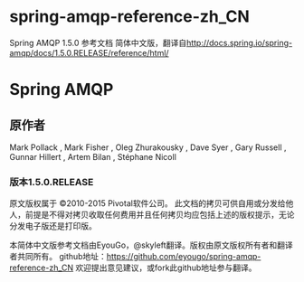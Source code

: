 # spring-amqp-reference-zh_CN
Spring AMQP 1.5.0 参考文档 简体中文版，翻译自<http://docs.spring.io/spring-amqp/docs/1.5.0.RELEASE/reference/html/>

# Spring AMQP

## 原作者
Mark Pollack , Mark Fisher , Oleg Zhurakousky , Dave Syer , Gary Russell , Gunnar Hillert , Artem Bilan , Stéphane Nicoll

### 版本1.5.0.RELEASE

原文版权属于 ©2010-2015 Pivotal软件公司。
此文档的拷贝可供自用或分发给他人，前提是不得对拷贝收取任何费用并且任何拷贝均应包括上述的版权提示，无论分发电子版还是打印版。 

本简体中文版参考文档由EyouGo，@skyleft翻译。版权由原文版权所有者和翻译者共同所有。
github地址：https://github.com/eyougo/spring-amqp-reference-zh_CN
欢迎提出意见建议，或fork此github地址参与翻译。

